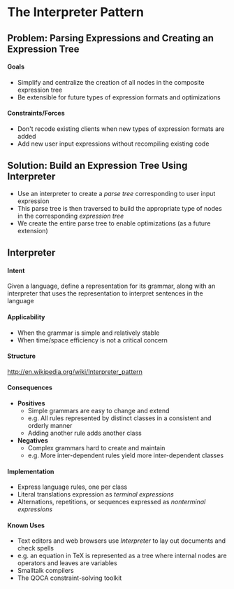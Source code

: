 # The Interpreter Pattern

## Problem: Parsing Expressions and Creating an Expression Tree

#### Goals

  * Simplify and centralize the creation of all nodes in the composite expression tree
  * Be extensible for future types of expression formats and optimizations

#### Constraints/Forces

  * Don't recode existing clients when new types of expression formats are added
  * Add new user input expressions without recompiling existing code

## Solution: Build an Expression Tree Using Interpreter

  * Use an interpreter to create a _parse tree_ corresponding to user input expression
  * This parse tree is then traversed to build the appropriate type of nodes in the corresponding _expression tree_
  * We create the entire parse tree to enable optimizations (as a future extension)

## Interpreter

#### Intent
Given a language, define a representation for its grammar, along with an interpreter that uses the representation to interpret sentences in the language

#### Applicability

  * When the grammar is simple and relatively stable
  * When time/space efficiency is not a critical concern

#### Structure
http://en.wikipedia.org/wiki/Interpreter_pattern

#### Consequences

  * **Positives**
    * Simple grammars are easy to change and extend
    * e.g. All rules represented by distinct classes in a consistent and orderly manner
    * Adding another rule adds another class
  * **Negatives**
    * Complex grammars hard to create and maintain
    * e.g. More inter-dependent rules yield more inter-dependent classes

#### Implementation

  * Express language rules, one per class
  * Literal translations expression as _terminal expressions_
  * Alternations, repetitions, or sequences expressed as _nonterminal expressions_

#### Known Uses

  * Text editors and web browsers use _Interpreter_ to lay out documents and check spells
  * e.g. an equation in TeX is represented as a tree where internal nodes are operators and leaves are variables
  * Smalltalk compilers
  * The QOCA constraint-solving toolkit
